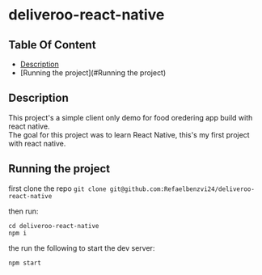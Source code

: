 # deliveroo-react-native

## Table Of Content

- [Description](#Description)
- [Running the project](#Running the project)

## Description

This project's a simple client only demo for food oredering app build with react native. <br/>
The goal for this project was to learn React Native, this's my first project with react native. <br/>

## Running the project

first clone the repo `git clone git@github.com:Refaelbenzvi24/deliveroo-react-native`

then run:

```shell
cd deliveroo-react-native
npm i
```

the run the following to start the dev server:

```shell
npm start
```
